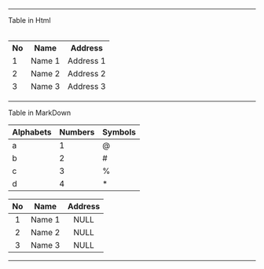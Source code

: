 <hr>
Table in Html <br>
<table>
    <thead>
        <tr>
            <th>No</th>
            <th>Name</th>
            <th>Address</th>
        </tr>
    <thead>
    <tdata>
        <tr>
            <td>1</td>
            <td>Name 1</td>
            <td>Address 1</td>
        </tr>
        <br>
        <tr>
            <td>2</td>
            <td>Name 2</td>
            <td>Address 2</td>
        </tr>
        <tr>
            <td>3</td>
            <td>Name 3</td>
            <td>Address 3</td>
        </tr>
    <tdata>
</table>

<hr>
Table in MarkDown

|Alphabets | Numbers | Symbols |  
|-------|------|------|
| a  |  1 |  @ |
| b  | 2  |  # |
| c  | 3  |  % |
| d  | 4  |  * |


| No | Name | Address |
|:----:|:---------:|:------------:|
|1|Name 1|NULL|
|2|Name 2|NULL|
|3|Name 3|NULL|



<hr>